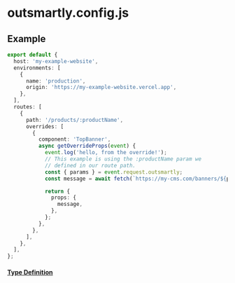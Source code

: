 # outsmartly.config.js

## Example

```typescript
export default {
  host: 'my-example-website',
  environments: [
    {
      name: 'production',
      origin: 'https://my-example-website.vercel.app',
    },
  ],
  routes: [
    {
      path: '/products/:productName',
      overrides: [
        {
          component: 'TopBanner',
          async getOverrideProps(event) {
            event.log('hello, from the override!');
            // This example is using the :productName param we
            // defined in our route path.
            const { params } = event.request.outsmartly;
            const message = await fetch(`https://my-cms.com/banners/${params.productName}`);

            return {
              props: {
                message,
              },
            };
          },
        },
      ],
    },
  ],
};
```

#### [Type Definition](../../packages/core/src/public/types.ts#:~:text=interface%20OutsmartlyConfig)